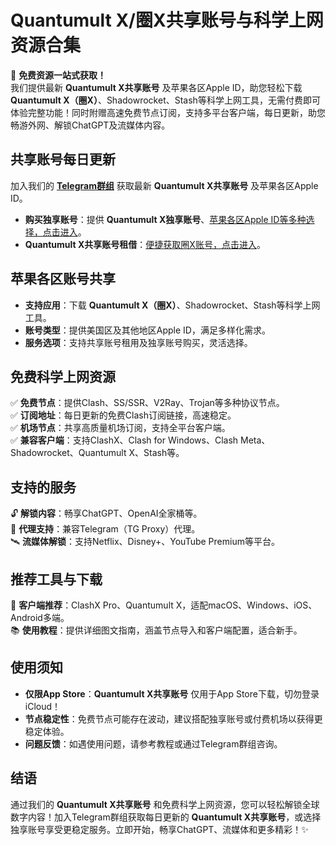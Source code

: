 # Quantumult X/圈X共享账号与科学上网资源合集

🎉 **免费资源一站式获取！**\
我们提供最新 **Quantumult X共享账号** 及苹果各区Apple ID，助您轻松下载 **Quantumult X（圈X）**、Shadowrocket、Stash等科学上网工具，无需付费即可体验完整功能！同时附赠高速免费节点订阅，支持多平台客户端，每日更新，助您畅游外网、解锁ChatGPT及流媒体内容。

##  **共享账号**每日更新

加入我们的 **[Telegram群组](https://t.me/juzixpchat)** 获取最新 **Quantumult X共享账号** 及苹果各区Apple ID。

- **购买独享账号**：提供 **Quantumult X独享账号**、[苹果各区Apple ID等多种选择，点击进入](https://juzixp.com/buy/61)。
- **Quantumult X共享账号租借**：[便捷获取圈X账号，点击进入](https://juzixp.com/buy/68)。

## 苹果各区账号共享

- **支持应用**：下载 **Quantumult X（圈X）**、Shadowrocket、Stash等科学上网工具。
- **账号类型**：提供美国区及其他地区Apple ID，满足多样化需求。
- **服务选项**：支持共享账号租用及独享账号购买，灵活选择。

## 免费科学上网资源

✅ **免费节点**：提供Clash、SS/SSR、V2Ray、Trojan等多种协议节点。\
✅ **订阅地址**：每日更新的免费Clash订阅链接，高速稳定。\
✅ **机场节点**：共享高质量机场订阅，支持全平台客户端。\
✅ **兼容客户端**：支持ClashX、Clash for Windows、Clash Meta、Shadowrocket、Quantumult X、Stash等。

## 支持的服务

🔓 **解锁内容**：畅享ChatGPT、OpenAI全家桶等。\
📡 **代理支持**：兼容Telegram（TG Proxy）代理。\
🛰 **流媒体解锁**：支持Netflix、Disney+、YouTube Premium等平台。

## 推荐工具与下载

🔧 **客户端推荐**：ClashX Pro、Quantumult X，适配macOS、Windows、iOS、Android多端。\
📚 **使用教程**：提供详细图文指南，涵盖节点导入和客户端配置，适合新手。

## 使用须知

- **仅限App Store**：**Quantumult X共享账号** 仅用于App Store下载，切勿登录iCloud！
- **节点稳定性**：免费节点可能存在波动，建议搭配独享账号或付费机场以获得更稳定体验。
- **问题反馈**：如遇使用问题，请参考教程或通过Telegram群组咨询。

## 结语

通过我们的 **Quantumult X共享账号** 和免费科学上网资源，您可以轻松解锁全球数字内容！加入Telegram群组获取每日更新的 **Quantumult X共享账号**，或选择独享账号享受更稳定服务。立即开始，畅享ChatGPT、流媒体和更多精彩！✨
